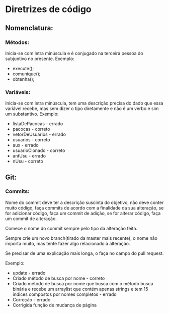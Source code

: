 # Diretrizes de código

## Nomenclatura:
### Métodos:
Inicia-se com letra minúscula e é conjugado na terceira pessoa do subjuntivo no presente. Exemplo:
- execute();
- comunique();
- obtenha();
### Variáveis:
Inicia-se com letra minúscula, tem uma descrição precisa do dado que essa variável recebe, mas sem dizer o tipo diretamente e não é um verbo e sim um substantivo. Exemplo:
- listaDePacocas - errado
- pacocas - correto
- vetorDeUsuarios - errado
- usuarios - correto
- aux - errado
- usuarioClonado - correto
- antUsu - errado
- nUsu - correto
## Git:
### Commits:
Nome do commit deve ter a descrição suscinta do objetivo, não deve conter muito código, faça commits de acordo com a finalidade da sua alteração, se for adicionar código, faça um commit de adição, se for alterar código, faça um commit de alteração.

Comece o nome do commit sempre pelo tipo da alteração feita.

Sempre crie um novo branch(tirado da master mais recente), o nome não importa muito, mas tente fazer algo relacionado à alteração.

Se precisar de uma explicação mais longa, o faça no campo do pull request.

Exemplo:
- update - errado
- Criado método de busca por nome - correto
- Criado método de busca por nome que busca com o método busca binária e recebe um arraylist que contém apenas strings e tem 15 indices compostos por nomes completos - errado
- Correção - errado
- Corrigida função de mudança de página
